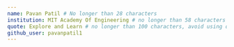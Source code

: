 ```yaml
---
name: Pavan Patil # No longer than 28 characters
institution: MIT Academy Of Engineering # no longer than 58 characters
quote: Explore and Learn # no longer than 100 characters, avoid using quotes(") to guarantee the format remains the same.
github_user: pavanpatil1
---
```

